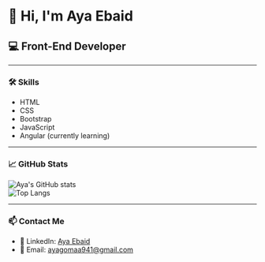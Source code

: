 

# 👋 Hi, I'm Aya Ebaid  
## 💻 Front-End Developer

---

### 🛠️ Skills
- HTML  
- CSS  
- Bootstrap  
- JavaScript  
- Angular (currently learning)

---

### 📈 GitHub Stats

![Aya's GitHub stats](https://github-readme-stats.vercel.app/api?username=Aya-Ebaid&show_icons=true&theme=rose_pine)  
![Top Langs](https://github-readme-stats.vercel.app/api/top-langs/?username=Aya-Ebaid&layout=compact&theme=rose_pine)

---

### 📫 Contact Me

- 💼 LinkedIn: [Aya Ebaid](https://www.linkedin.com/in/aya-ebaid-7721b3270/?locale=en_US)  
- 📧 Email: ayagomaa941@gmail.com

